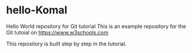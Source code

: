 # hello-Komal
Hello World repository for Git tutorial
This is an example repository for the Git tutoial on https://www.w3schools.com

This repository is built step by step in the tutorial. 